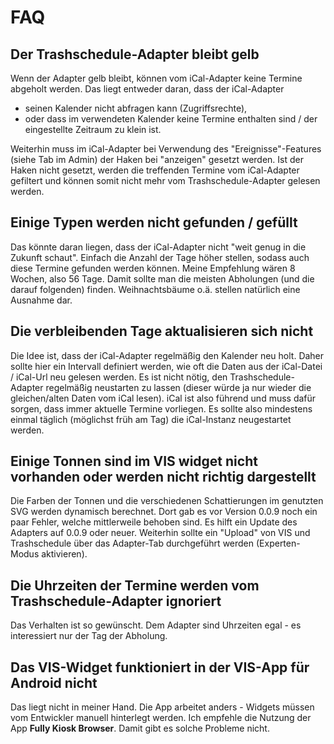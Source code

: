 # FAQ

## Der Trashschedule-Adapter bleibt gelb

Wenn der Adapter gelb bleibt, können vom iCal-Adapter keine Termine abgeholt werden. Das liegt entweder daran, dass der iCal-Adapter

- seinen Kalender nicht abfragen kann (Zugriffsrechte),
- oder dass im verwendeten Kalender keine Termine enthalten sind / der eingestellte Zeitraum zu klein ist.

Weiterhin muss im iCal-Adapter bei Verwendung des "Ereignisse"-Features (siehe Tab im Admin) der Haken bei "anzeigen" gesetzt werden. Ist der Haken nicht gesetzt, werden die treffenden Termine vom iCal-Adapter gefiltert und können somit nicht mehr vom Trashschedule-Adapter gelesen werden.

## Einige Typen werden nicht gefunden / gefüllt

Das könnte daran liegen, dass der iCal-Adapter nicht "weit genug in die Zukunft schaut". Einfach die Anzahl der Tage höher stellen, sodass auch diese Termine gefunden werden können. Meine Empfehlung wären 8 Wochen, also 56 Tage. Damit sollte man die meisten Abholungen (und die darauf folgenden) finden. Weihnachtsbäume o.ä. stellen natürlich eine Ausnahme dar.

## Die verbleibenden Tage aktualisieren sich nicht

Die Idee ist, dass der iCal-Adapter regelmäßig den Kalender neu holt. Daher sollte hier ein Intervall definiert werden, wie oft die Daten aus der iCal-Datei / iCal-Url neu gelesen werden. Es ist nicht nötig, den Trashschedule-Adapter regelmäßig neustarten zu lassen (dieser würde ja nur wieder die gleichen/alten Daten vom iCal lesen). iCal ist also führend und muss dafür sorgen, dass immer aktuelle Termine vorliegen. Es sollte also mindestens einmal täglich (möglichst früh am Tag) die iCal-Instanz neugestartet werden.

## Einige Tonnen sind im VIS widget nicht vorhanden oder werden nicht richtig dargestellt

Die Farben der Tonnen und die verschiedenen Schattierungen im genutzten SVG werden dynamisch berechnet. Dort gab es vor Version 0.0.9 noch ein paar Fehler, welche mittlerweile behoben sind. Es hilft ein Update des Adapters auf 0.0.9 oder neuer. Weiterhin sollte ein "Upload" von VIS und Trashschedule über das Adapter-Tab durchgeführt werden (Experten-Modus aktivieren).

## Die Uhrzeiten der Termine werden vom Trashschedule-Adapter ignoriert

Das Verhalten ist so gewünscht. Dem Adapter sind Uhrzeiten egal - es interessiert nur der Tag der Abholung.

## Das VIS-Widget funktioniert in der VIS-App für Android nicht

Das liegt nicht in meiner Hand. Die App arbeitet anders - Widgets müssen vom Entwickler manuell hinterlegt werden. Ich empfehle die Nutzung der App **Fully Kiosk Browser**. Damit gibt es solche Probleme nicht.

